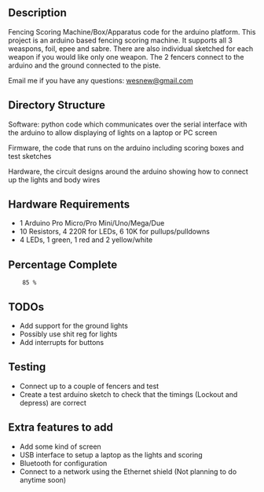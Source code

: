  Description
-------------------------------------------------------------------------------
Fencing Scoring Machine/Box/Apparatus code for the arduino platform.
This project is an arduino based fencing scoring machine. It supports all 3
weaspons, foil, epee and sabre. There are also individual sketched for each
weapon if you would like only one weapon. The 2 fencers connect to the arduino
and the ground connected to the piste.

Email me if you have any questions: wesnew@gmail.com

 Directory Structure
-------------------------------------------------------------------------------
Software: python code which communicates over the serial interface with the
arduino to allow displaying of lights on a laptop or PC screen

Firmware, the code that runs on the arduino including scoring boxes and test
sketches

Hardware, the circuit designs around the arduino showing how to connect up the
lights and body wires



 Hardware Requirements
-------------------------------------------------------------------------------
 - 1 Arduino Pro Micro/Pro Mini/Uno/Mega/Due
 - 10 Resistors, 4 220R for LEDs, 6 10K for pullups/pulldowns
 - 4 LEDs, 1 green, 1 red and 2 yellow/white


 Percentage Complete
-------------------------------------------------------------------------------

        85 %



 TODOs
-------------------------------------------------------------------------------
 - Add support for the ground lights
 - Possibly use shit reg for lights
 - Add interrupts for buttons


 Testing
-------------------------------------------------------------------------------
 - Connect up to a couple of fencers and test
 - Create a test arduino sketch to check that the timings (Lockout and depress)
   are correct


 Extra features to add
-------------------------------------------------------------------------------
 - Add some kind of screen
 - USB interface to setup a laptop as the lights and scoring
 - Bluetooth for configuration
 - Connect to a network using the Ethernet shield (Not planning to do anytime soon)
